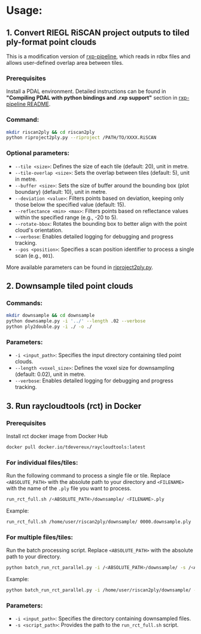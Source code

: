 # Usage:

## 1. Convert RIEGL RiSCAN project outputs to tiled ply-format point clouds

This is a modification version of [rxp-pipeline](https://github.com/philwilkes/rxp-pipeline), which reads in rdbx files and allows user-defined overlap area between tiles.
### Prerequisites
Install a PDAL environment. Detailed instructions can be found in **"Compiling PDAL with python bindings and .rxp support"** section in [rxp-pipeline README](https://github.com/philwilkes/rxp-pipeline/blob/main/README.md).

### Command:
```bash
mkdir riscan2ply && cd riscan2ply
python riproject2ply.py --riproject /PATH/TO/XXXX.RiSCAN
```

### Optional parameters:
- `--tile <size>`: Defines the size of each tile (default: 20), unit in metre.
- `--tile-overlap <size>`: Sets the overlap between tiles (default: 5), unit in metre.
- `--buffer <size>`: Sets the size of buffer around the bounding box (plot boundary) (default: 10), unit in metre.
- `--deviation <value>`: Filters points based on deviation, keeping only those below the specified value (default: 15).
- `--reflectance <min> <max>`: Filters points based on reflectance values within the specified range (e.g., -20 to 5).
- `--rotate-bbox`: Rotates the bounding box to better align with the point cloud's orientation.
- `--verbose`: Enables detailed logging for debugging and progress tracking.
- `--pos <position>`: Specifies a scan position identifier to process a single scan (e.g., `001`).

More available parameters can be found in [riproject2ply.py](https://github.com/wanxinyang/rct-pipeline/blob/main/riproject2ply.py).

## 2. Downsample tiled point clouds

### Commands:
```bash
mkdir downsample && cd downsample
python downsample.py -i '../' --length .02 --verbose
python ply2double.py -i ./ -o ./
```

### Parameters:
- `-i <input_path>`: Specifies the input directory containing tiled point clouds.
- `--length <voxel_size>`: Defines the voxel size for downsampling (default: 0.02), unit in metre.
- `--verbose`: Enables detailed logging for debugging and progress tracking.

## 3. Run raycloudtools (rct) in Docker

### Prerequisites
Install rct docker image from Docker Hub
```bash
docker pull docker.io/tdevereux/raycloudtools:latest
```

### For individual files/tiles:
Run the following command to process a single file or tile. Replace `<ABSOLUTE_PATH>` with the absolute path to your directory and `<FILENAME>` with the name of the `.ply` file you want to process.
```bash
run_rct_full.sh /<ABSOLUTE_PATH>/downsample/ <FILENAME>.ply
```
Example:
```bash
run_rct_full.sh /home/user/riscan2ply/downsample/ 0000.downsample.ply
```

### For multiple files/tiles:
Run the batch processing script. Replace `<ABSOLUTE_PATH>` with the absolute path to your directory.
```bash
python batch_run_rct_parallel.py -i /<ABSOLUTE_PATH>/downsample/ -s /<ABSOLUTE_PATH>/run_rct_full.sh
```
Example:
```bash
python batch_run_rct_parallel.py -i /home/user/riscan2ply/downsample/ -s /home/user/rct_pipeline/run_rct_full.sh
```

### Parameters:
- `-i <input_path>`: Specifies the directory containing downsampled files.
- `-s <script_path>`: Provides the path to the `run_rct_full.sh` script.
